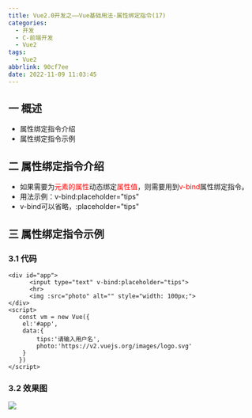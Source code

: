 ```yaml
---
title: Vue2.0开发之——Vue基础用法-属性绑定指令(17)
categories:
  - 开发
  - C-前端开发
  - Vue2
tags:
  - Vue2
abbrlink: 90cf7ee
date: 2022-11-09 11:03:45
---
```

## 一 概述

* 属性绑定指令介绍
* 属性绑定指令示例

<!--more-->

## 二 属性绑定指令介绍

* 如果需要为<font color=red>元素的属性</font>动态绑定<font color=red>属性值</font>，则需要用到<font color=red>v-bind</font>属性绑定指令。
* 用法示例：v-bind:placeholder="tips"
* v-bind可以省略，:placeholder="tips"

## 三 属性绑定指令示例

### 3.1 代码

```
<div id="app">
      <input type="text" v-bind:placeholder="tips">
      <hr>
      <img :src="photo" alt="" style="width: 100px;">
</div>
<script>
   const vm = new Vue({
    el:'#app',
    data:{
        tips:'请输入用户名',
        photo:'https://v2.vuejs.org/images/logo.svg'
    }
   })
</script>
```

### 3.2 效果图

![][1]

[1]:https://cdn.staticaly.com/gh/PGzxc/CDN/master/blog-vue/vue02-17-v-bind-view.png